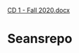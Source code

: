 [CD 1 - Fall 2020.docx](https://github.com/sfuller11/Seansrepo/files/7071331/CD.1.-.Fall.2020.docx)
# Seansrepo
